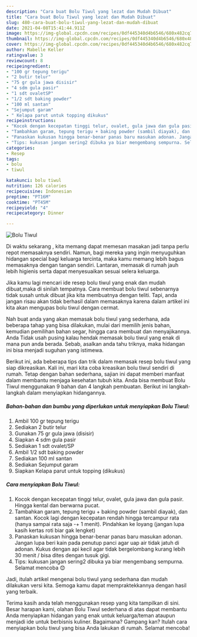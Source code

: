 ```yaml
---
description: "Cara buat Bolu Tiwul yang lezat dan Mudah Dibuat"
title: "Cara buat Bolu Tiwul yang lezat dan Mudah Dibuat"
slug: 480-cara-buat-bolu-tiwul-yang-lezat-dan-mudah-dibuat
date: 2021-04-08T15:41:44.911Z
image: https://img-global.cpcdn.com/recipes/0df445340d4b6546/680x482cq70/bolu-tiwul-foto-resep-utama.jpg
thumbnail: https://img-global.cpcdn.com/recipes/0df445340d4b6546/680x482cq70/bolu-tiwul-foto-resep-utama.jpg
cover: https://img-global.cpcdn.com/recipes/0df445340d4b6546/680x482cq70/bolu-tiwul-foto-resep-utama.jpg
author: Mabelle Keller
ratingvalue: 3
reviewcount: 8
recipeingredient:
- "100 gr tepung terigu"
- "2 butir telur"
- "75 gr gula jawa disisir"
- "4 sdm gula pasir"
- "1 sdt ovaletSP"
- "1/2 sdt baking powder"
- "100 ml santan"
- "Sejumput garam"
- " Kelapa parut untuk topping dikukus"
recipeinstructions:
- "Kocok dengan kecepatan tinggi telur, ovalet, gula jawa dan gula pasir. Hingga kental dan berwarna pucat."
- "Tambahkan garam, tepung terigu + baking powder (sambil diayak), dan santan. Kocok lagi dengan kecepatan rendah hingga tercampur rata (hanya sampai rata saja -+ 1 menit). Pindahkan ke loyang (jangan lupa kasih kertas roti biar gak lengket)"
- "Panaskan kukusan hingga benar-benar panas baru masukan adonan. Jangan lupa beri kain pada penutup panci agar uap air tidak jatuh di adonan. Kukus dengan api kecil agar tidak bergelombang kurang lebih 30 menit / bisa dites dengan tusuk gigi."
- "Tips: kukusan jangan sering2 dibuka ya biar mengembang sempurna. Selamat mencoba 😊"
categories:
- Resep
tags:
- bolu
- tiwul

katakunci: bolu tiwul 
nutrition: 126 calories
recipecuisine: Indonesian
preptime: "PT16M"
cooktime: "PT45M"
recipeyield: "4"
recipecategory: Dinner

---
```



![Bolu Tiwul](https://img-global.cpcdn.com/recipes/0df445340d4b6546/680x482cq70/bolu-tiwul-foto-resep-utama.jpg)

Di waktu  sekarang , kita memang dapat memesan masakan jadi tanpa perlu repot memasaknya sendiri. Namun, bagi mereka yang ingin menyuguhkan hidangan special bagi keluarga tercinta, maka kamu memang lebih bagus memasaknya dengan tangan sendiri. Lantaran, memasak di rumah jauh lebih higienis serta dapat menyesuaikan sesuai selera keluarga.

Jika kamu lagi mencari ide resep bolu tiwul yang enak dan mudah dibuat,maka di sinilah tempatnya. Cara membuat bolu tiwul  sebenarnya tidak susah untuk dibuat jika kita membuatnya dengan teliti. Tapi, anda jangan risau akan tidak berhasil dalam memasaknya 
karena dalam artikel ini kita akan mengupas bolu tiwul dengan cermat.  



Nah buat anda yang akan memasak bolu tiwul yang sederhana, ada beberapa tahap yang bisa dilakukan, mulai dari memilih jenis bahan, kemudian pemilihan bahan segar, hingga cara membuat dan menyajikannya. Anda Tidak usah pusing kalau hendak memasak bolu tiwul yang enak di mana pun anda berada. Sebab, asalkan anda  tahu triknya, maka hidangan ini bisa menjadi suguhan yang istimewa.

Berikut ini, ada beberapa tips dan trik dalam memasak resep bolu tiwul yang siap dikreasikan. Kali ini, mari kita coba kreasikan bolu tiwul sendiri di rumah. Tetap dengan bahan sederhana, sajian ini dapat memberi manfaat dalam membantu menjaga kesehatan tubuh kita. Anda bisa membuat Bolu Tiwul menggunakan 9 bahan dan 4 langkah pembuatan. Berikut ini langkah-langkah dalam menyiapkan hidangannya.

<!--inarticleads1-->

##### Bahan-bahan dan bumbu yang diperlukan untuk menyiapkan Bolu Tiwul:

1. Ambil 100 gr tepung terigu
1. Sediakan 2 butir telur
1. Gunakan 75 gr gula jawa (disisir)
1. Siapkan 4 sdm gula pasir
1. Sediakan 1 sdt ovalet/SP
1. Ambil 1/2 sdt baking powder
1. Sediakan 100 ml santan
1. Sediakan Sejumput garam
1. Siapkan  Kelapa parut untuk topping (dikukus)




<!--inarticleads2-->

##### Cara menyiapkan Bolu Tiwul:

1. Kocok dengan kecepatan tinggi telur, ovalet, gula jawa dan gula pasir. Hingga kental dan berwarna pucat.
1. Tambahkan garam, tepung terigu + baking powder (sambil diayak), dan santan. Kocok lagi dengan kecepatan rendah hingga tercampur rata (hanya sampai rata saja -+ 1 menit). Pindahkan ke loyang (jangan lupa kasih kertas roti biar gak lengket)
1. Panaskan kukusan hingga benar-benar panas baru masukan adonan. Jangan lupa beri kain pada penutup panci agar uap air tidak jatuh di adonan. Kukus dengan api kecil agar tidak bergelombang kurang lebih 30 menit / bisa dites dengan tusuk gigi.
1. Tips: kukusan jangan sering2 dibuka ya biar mengembang sempurna. Selamat mencoba 😊




Jadi, itulah artikel mengenai  bolu tiwul  yang sederhana dan mudah dilakukan versi kita. Semoga kamu dapat mempraktekkannya dengan hasil yang terbaik. 

Terima kasih anda telah menggunakan resep yang kita tampilkan di sini. Besar harapan kami, olahan  Bolu Tiwul sederhana di atas dapat membantu Anda menyiapkan hidangan yang enak untuk keluarga/teman ataupun menjadi ide untuk berbisnis kuliner. Bagaimana? Gampang kan? Itulah cara menyiapkan bolu tiwul yang bisa Anda lakukan di rumah. Selamat mencoba!

